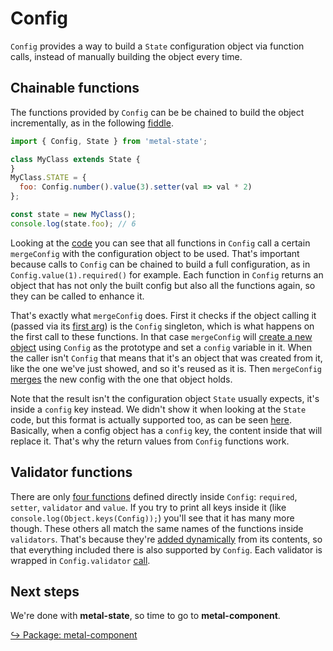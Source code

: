 # Config

`Config` provides a way to build a `State` configuration object via function
calls, instead of manually building the object every time.

## Chainable functions

The functions provided by `Config` can be be chained to build the object
incrementally, as in the following
[fiddle](https://jsfiddle.net/metaljs/ta823nsx/).

```js
import { Config, State } from 'metal-state';

class MyClass extends State {
}
MyClass.STATE = {
  foo: Config.number().value(3).setter(val => val * 2)
};

const state = new MyClass();
console.log(state.foo); // 6
```

Looking at the [code](https://github.com/metal/metal.js/blob/b53779c4d00538ce29126f8b77dc0748064c2e64/packages/metal-state/src/Config.js#L29)
you can see that all functions in `Config` call a certain `mergeConfig` with the
configuration object to be used. That's important because calls to `Config` can
be chained to build a full configuration, as in `Config.value(1).required()` for
example. Each function in `Config` returns an object that has not only the built
config but also all the functions again, so they can be called to enhance it.

That's exactly what `mergeConfig` does. First it checks if the object calling it
(passed via its [first arg](https://github.com/metal/metal.js/blob/b53779c4d00538ce29126f8b77dc0748064c2e64/packages/metal-state/src/Config.js#L73))
is the `Config` singleton, which is what happens on the first call to these
functions. In that case `mergeConfig` will [create a new object](https://github.com/metal/metal.js/blob/b53779c4d00538ce29126f8b77dc0748064c2e64/packages/metal-state/src/Config.js#L76)
using `Config` as the prototype and set a `config` variable in it. When the
caller isn't `Config` that means that it's an object that was created from it,
like the one we've just showed, and so it's reused as it is. Then `mergeConfig` [merges](https://github.com/metal/metal.js/blob/b53779c4d00538ce29126f8b77dc0748064c2e64/packages/metal-state/src/Config.js#L79)
the new config with the one that object holds.

Note that the result isn't the configuration object `State` usually expects,
it's inside a `config` key instead. We didn't show it when looking at the
`State` code, but this format is actually supported too, as can be seen
[here](https://github.com/metal/metal.js/blob/b53779c4d00538ce29126f8b77dc0748064c2e64/packages/metal-state/src/State.js#L258).
Basically, when a config object has a `config` key, the content inside that will
replace it. That's why the return values from `Config` functions work.

## Validator functions

There are only [four functions](https://github.com/metal/metal.js/blob/b53779c4d00538ce29126f8b77dc0748064c2e64/packages/metal-state/src/Config.js#L29)
defined directly inside `Config`: `required`, `setter`, `validator` and `value`.
If you try to print all keys inside it (like
`console.log(Object.keys(Config));`) you'll see that it has many more though.
These others all match the same names of the functions inside `validators`.
That's because they're [added dynamically](https://github.com/metal/metal.js/blob/b53779c4d00538ce29126f8b77dc0748064c2e64/packages/metal-state/src/Config.js#L84)
from its contents, so that everything included there is also supported by
`Config`. Each validator is wrapped in `Config.validator` [call](https://github.com/metal/metal.js/blob/b53779c4d00538ce29126f8b77dc0748064c2e64/packages/metal-state/src/Config.js#L87).

## Next steps

We're done with **metal-state**, so time to go to **metal-component**.

[↪ Package: metal-component](../metal-component.md)
